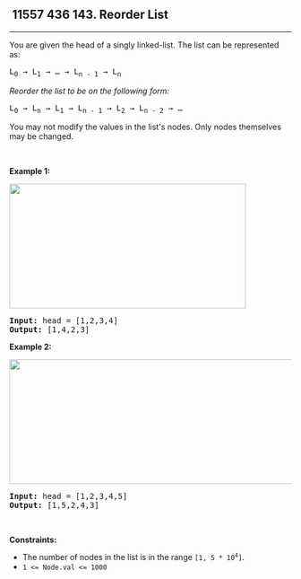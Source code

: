 <h2> 11557 436
143. Reorder List</h2><hr><div><p>You are given the head of a singly linked-list. The list can be represented as:</p>

<pre>L<sub>0</sub> → L<sub>1</sub> → … → L<sub>n - 1</sub> → L<sub>n</sub>
</pre>

<p><em>Reorder the list to be on the following form:</em></p>

<pre>L<sub>0</sub> → L<sub>n</sub> → L<sub>1</sub> → L<sub>n - 1</sub> → L<sub>2</sub> → L<sub>n - 2</sub> → …
</pre>

<p>You may not modify the values in the list's nodes. Only nodes themselves may be changed.</p>

<p>&nbsp;</p>
<p><strong class="example">Example 1:</strong></p>
<img alt="" src="https://assets.leetcode.com/uploads/2021/03/04/reorder1linked-list.jpg" style="width: 422px; height: 222px;">
<pre><strong>Input:</strong> head = [1,2,3,4]
<strong>Output:</strong> [1,4,2,3]
</pre>

<p><strong class="example">Example 2:</strong></p>
<img alt="" src="https://assets.leetcode.com/uploads/2021/03/09/reorder2-linked-list.jpg" style="width: 542px; height: 222px;">
<pre><strong>Input:</strong> head = [1,2,3,4,5]
<strong>Output:</strong> [1,5,2,4,3]
</pre>

<p>&nbsp;</p>
<p><strong>Constraints:</strong></p>

<ul>
	<li>The number of nodes in the list is in the range <code>[1, 5 * 10<sup>4</sup>]</code>.</li>
	<li><code>1 &lt;= Node.val &lt;= 1000</code></li>
</ul>
</div>